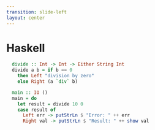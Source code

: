 ```yaml
---
transition: slide-left
layout: center
---
```


# Haskell

<div class="py-16">

```haskell
  divide :: Int -> Int -> Either String Int
  divide a b = if b == 0
    then Left "division by zero"
    else Right (a `div` b)

  main :: IO ()
  main = do
    let result = divide 10 0
    case result of
      Left err -> putStrLn $ "Error: " ++ err
      Right val -> putStrLn $ "Result: " ++ show val
```
</div>